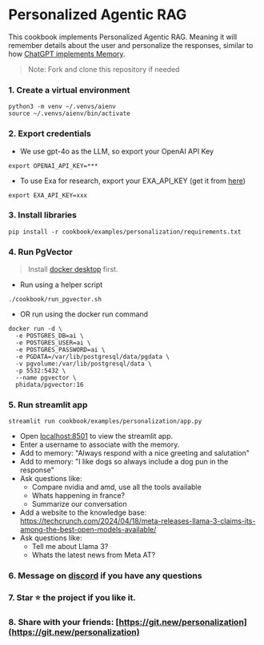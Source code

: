# Personalized Agentic RAG

This cookbook implements Personalized Agentic RAG.
Meaning it will remember details about the user and personalize the responses, similar to how [ChatGPT implements Memory](https://openai.com/index/memory-and-new-controls-for-chatgpt/).

> Note: Fork and clone this repository if needed

### 1. Create a virtual environment

```shell
python3 -m venv ~/.venvs/aienv
source ~/.venvs/aienv/bin/activate
```

### 2. Export credentials

- We use gpt-4o as the LLM, so export your OpenAI API Key

```shell
export OPENAI_API_KEY=***
```

- To use Exa for research, export your EXA_API_KEY (get it from [here](https://dashboard.exa.ai/api-keys))

```shell
export EXA_API_KEY=xxx
```

### 3. Install libraries

```shell
pip install -r cookbook/examples/personalization/requirements.txt
```

### 4. Run PgVector

> Install [docker desktop](https://docs.docker.com/desktop/install/mac-install/) first.

- Run using a helper script

```shell
./cookbook/run_pgvector.sh
```

- OR run using the docker run command

```shell
docker run -d \
  -e POSTGRES_DB=ai \
  -e POSTGRES_USER=ai \
  -e POSTGRES_PASSWORD=ai \
  -e PGDATA=/var/lib/postgresql/data/pgdata \
  -v pgvolume:/var/lib/postgresql/data \
  -p 5532:5432 \
  --name pgvector \
  phidata/pgvector:16
```

### 5. Run streamlit app

```shell
streamlit run cookbook/examples/personalization/app.py
```

- Open [localhost:8501](http://localhost:8501) to view the streamlit app.
- Enter a username to associate with the memory.
- Add to memory: "Always respond with a nice greeting and salutation"
- Add to memory: "I like dogs so always include a dog pun in the response"
- Ask questions like:
  - Compare nvidia and amd, use all the tools available
  - Whats happening in france?
  - Summarize our conversation
- Add a website to the knowledge base: https://techcrunch.com/2024/04/18/meta-releases-llama-3-claims-its-among-the-best-open-models-available/
- Ask questions like:
  - Tell me about Llama 3?
  - Whats the latest news from Meta AT?

### 6. Message on [discord](https://discord.gg/4MtYHHrgA8) if you have any questions

### 7. Star ⭐️ the project if you like it.

### 8. Share with your friends: [https://git.new/personalization](https://git.new/personalization)
